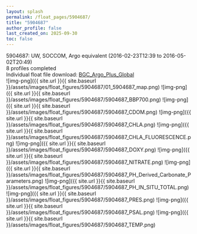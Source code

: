 ```yaml
---
layout: splash
permalink: /float_pages/5904687/
title: "5904687"
author_profile: false
last_created_on: 2025-09-30
toc: false
---
```

 
5904687: UW, SOCCOM, Argo equivalent (2016-02-23T12:39 to 2016-05-02T20:49)\
8 profiles completed\
Individual float file download: [BGC_Argo_Plus_Global](https://ftp.soest.hawaii.edu/bgc_argo_plus/Individual_Floats/outliers_removed/5904687_Sprof_processed.nc)\
![img-png]({{ site.url }}{{ site.baseurl }}/assets/images/float_figures/5904687/01_5904687_map.png)
![img-png]({{ site.url }}{{ site.baseurl }}/assets/images/float_figures/5904687/5904687_BBP700.png)
![img-png]({{ site.url }}{{ site.baseurl }}/assets/images/float_figures/5904687/5904687_CDOM.png)
![img-png]({{ site.url }}{{ site.baseurl }}/assets/images/float_figures/5904687/5904687_CHLA.png)
![img-png]({{ site.url }}{{ site.baseurl }}/assets/images/float_figures/5904687/5904687_CHLA_FLUORESCENCE.png)
![img-png]({{ site.url }}{{ site.baseurl }}/assets/images/float_figures/5904687/5904687_DOXY.png)
![img-png]({{ site.url }}{{ site.baseurl }}/assets/images/float_figures/5904687/5904687_NITRATE.png)
![img-png]({{ site.url }}{{ site.baseurl }}/assets/images/float_figures/5904687/5904687_PH_Derived_Carbonate_Parameters.png)
![img-png]({{ site.url }}{{ site.baseurl }}/assets/images/float_figures/5904687/5904687_PH_IN_SITU_TOTAL.png)
![img-png]({{ site.url }}{{ site.baseurl }}/assets/images/float_figures/5904687/5904687_PRES.png)
![img-png]({{ site.url }}{{ site.baseurl }}/assets/images/float_figures/5904687/5904687_PSAL.png)
![img-png]({{ site.url }}{{ site.baseurl }}/assets/images/float_figures/5904687/5904687_TEMP.png)
